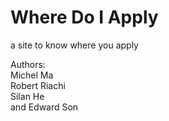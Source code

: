 # Where Do I Apply

a site to know where you apply

Authors:
<br>
Michel Ma
<br>
Robert Riachi
<br>
Silan He
<br>
and Edward Son
